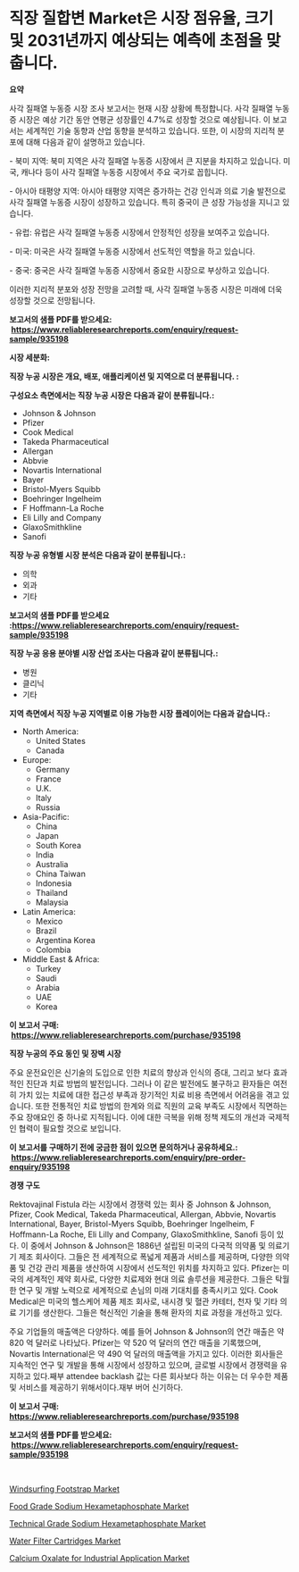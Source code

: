 <p><h1>직장 질합변 Market은 시장 점유율, 크기 및 2031년까지 예상되는 예측에 초점을 맞춥니다.</h1></p><p><strong>요약</strong></p>
<p><p>사각 질패열 누동증 시장 조사 보고서는 현재 시장 상황에 특정합니다. 사각 질패열 누동증 시장은 예상 기간 동안 연평균 성장률인 4.7%로 성장할 것으로 예상됩니다. 이 보고서는 세계적인 기술 동향과 산업 동향을 분석하고 있습니다. 또한, 이 시장의 지리적 분포에 대해 다음과 같이 설명하고 있습니다.</p><p>- 북미 지역: 북미 지역은 사각 질패열 누동증 시장에서 큰 지분을 차지하고 있습니다. 미국, 캐나다 등이 사각 질패열 누동증 시장에서 주요 국가로 꼽힙니다.</p><p>- 아시아 태평양 지역: 아시아 태평양 지역은 증가하는 건강 인식과 의료 기술 발전으로 사각 질패열 누동증 시장이 성장하고 있습니다. 특히 중국이 큰 성장 가능성을 지니고 있습니다.</p><p>- 유럽: 유럽은 사각 질패열 누동증 시장에서 안정적인 성장을 보여주고 있습니다.</p><p>- 미국: 미국은 사각 질패열 누동증 시장에서 선도적인 역할을 하고 있습니다.</p><p>- 중국: 중국은 사각 질패열 누동증 시장에서 중요한 시장으로 부상하고 있습니다.</p><p>이러한 지리적 분포와 성장 전망을 고려할 때, 사각 질패열 누동증 시장은 미래에 더욱 성장할 것으로 전망됩니다.</p></p>
<p><strong>보고서의 샘플 PDF를 받으세요: &nbsp;<a href="https://www.reliableresearchreports.com/enquiry/request-sample/935198">https://www.reliableresearchreports.com/enquiry/request-sample/935198</a></strong></p>
<p><strong>시장 세분화:</strong></p>
<p><strong> 직장 누공 시장은 개요, 배포, 애플리케이션 및 지역으로 더 분류됩니다. :</strong></p>
<p><strong>구성요소 측면에서는 직장 누공 시장은 다음과 같이 분류됩니다.:</strong></p>
<p><ul><li>Johnson & Johnson</li><li>Pfizer</li><li>Cook Medical</li><li>Takeda Pharmaceutical</li><li>Allergan</li><li>Abbvie</li><li>Novartis International</li><li>Bayer</li><li>Bristol-Myers Squibb</li><li>Boehringer Ingelheim</li><li>F Hoffmann-La Roche</li><li>Eli Lilly and Company</li><li>GlaxoSmithkline</li><li>Sanofi</li></ul></p>
<p><strong> 직장 누공 유형별 시장 분석은 다음과 같이 분류됩니다.:</strong></p>
<p><ul><li>의학</li><li>외과</li><li>기타</li></ul></p>
<p><strong>보고서의 샘플 PDF를 받으세요 :<a href="https://www.reliableresearchreports.com/enquiry/request-sample/935198">https://www.reliableresearchreports.com/enquiry/request-sample/935198</a></strong></p>
<p><strong> 직장 누공 응용 분야별 시장 산업 조사는 다음과 같이 분류됩니다.:</strong></p>
<p><ul><li>병원</li><li>클리닉</li><li>기타</li></ul></p>
<p><strong>지역 측면에서 직장 누공 지역별로 이용 가능한 시장 플레이어는 다음과 같습니다.:</strong></p>
<p><ul>
    <li>
        North America:
        <ul>
            <li>United States</li>
            <li>Canada</li>
        </ul>
    </li>
    <li>
        Europe:
        <ul>
            <li>Germany</li>
            <li>France</li>
            <li>U.K.</li>
            <li>Italy</li>
            <li>Russia</li>
        </ul>
    </li>
    <li>
        Asia-Pacific:
        <ul>
            <li>China</li>
            <li>Japan</li>
            <li>South Korea</li>
            <li>India</li>
            <li>Australia</li>
            <li>China Taiwan</li>
            <li>Indonesia</li>
            <li>Thailand</li>
            <li>Malaysia</li>
        </ul>
    </li>
    <li>
        Latin America:
        <ul>
            <li>Mexico</li>
            <li>Brazil</li>
            <li>Argentina Korea</li>
            <li>Colombia</li>
        </ul>
    </li>
    <li>
        Middle East & Africa:
        <ul>
            <li>Turkey</li>
            <li>Saudi</li>
            <li>Arabia</li>
            <li>UAE</li>
            <li>Korea</li>
        </ul>
    </li>
    </ul></p>
<p><strong>이 보고서 구매: &nbsp;<a href="https://www.reliableresearchreports.com/purchase/935198">https://www.reliableresearchreports.com/purchase/935198</a></strong></p>
<p><strong>직장 누공의 주요 동인 및 장벽 시장</strong></p>
<p><p>주요 운전요인은 신기술의 도입으로 인한 치료의 향상과 인식의 증대, 그리고 보다 효과적인 진단과 치료 방법의 발전입니다. 그러나 이 같은 발전에도 불구하고 환자들은 여전히 가치 있는 치료에 대한 접근성 부족과 장기적인 치료 비용 측면에서 어려움을 겪고 있습니다. 또한 전통적인 치료 방법의 한계와 의료 직원의 교육 부족도 시장에서 직면하는 주요 장애요인 중 하나로 지적됩니다. 이에 대한 극복을 위해 정책 제도의 개선과 국제적인 협력이 필요할 것으로 보입니다.</p></p>
<p><strong>이 보고서를 구매하기 전에 궁금한 점이 있으면 문의하거나 공유하세요.: &nbsp;<a href="https://www.reliableresearchreports.com/enquiry/pre-order-enquiry/935198">https://www.reliableresearchreports.com/enquiry/pre-order-enquiry/935198</a></strong></p>
<p><strong>경쟁 구도</strong></p>
<p><p>Rektovajinal Fistula 라는 시장에서 경쟁력 있는 회사 중 Johnson & Johnson, Pfizer, Cook Medical, Takeda Pharmaceutical, Allergan, Abbvie, Novartis International, Bayer, Bristol-Myers Squibb, Boehringer Ingelheim, F Hoffmann-La Roche, Eli Lilly and Company, GlaxoSmithkline, Sanofi 등이 있다. 이 중에서 Johnson & Johnson은 1886년 설립된 미국의 다국적 의약품 및 의료기기 제조 회사이다. 그들은 전 세계적으로 폭넓게 제품과 서비스를 제공하며, 다양한 의약품 및 건강 관리 제품을 생산하여 시장에서 선도적인 위치를 차지하고 있다. Pfizer는 미국의 세계적인 제약 회사로, 다양한 치료제와 현대 의료 솔루션을 제공한다. 그들은 탁월한 연구 및 개발 노력으로 세계적으로 손님의 미래 기대치를 충족시키고 있다. Cook Medical은 미국의 헬스케어 제품 제조 회사로, 내시경 및 혈관 카테터, 천자 및 기타 의료 기기를 생산한다. 그들은 혁신적인 기술을 통해 환자의 치료 과정을 개선하고 있다.</p><p>주요 기업들의 매출액은 다양하다. 예를 들어 Johnson & Johnson의 연간 매출은 약 820 억 달러로 나타났다. Pfizer는 약 520 억 달러의 연간 매출을 기록했으며, Novartis International은 약 490 억 달러의 매출액을 가지고 있다. 이러한 회사들은 지속적인 연구 및 개발을 통해 시장에서 성장하고 있으며, 글로벌 시장에서 경쟁력을 유지하고 있다.째부 attendee backlash 값는 다른 회사보다 하는 이유는 더 우수한 제품 및 서비스를 제공하기 위해서이다.재부 버어 신기하다.</p></p>
<p><strong>이 보고서 구매: &nbsp; <a href="https://www.reliableresearchreports.com/purchase/935198">https://www.reliableresearchreports.com/purchase/935198</a></strong></p>
<p><strong>보고서의 샘플 PDF를 받으세요: &nbsp;<a href="https://www.reliableresearchreports.com/enquiry/request-sample/935198">https://www.reliableresearchreports.com/enquiry/request-sample/935198</a></strong><strong></strong></p>
<p>&nbsp;</p>
<p><p><a href="https://view.publitas.com/reportprime-1/windsurfing-footstrap-market-size-2024-2031-global-industrial-analysis-key-geographical-regions-market-share-top-key-players-product-types-and-forecast-research-report/">Windsurfing Footstrap Market</a></p><p><a href="https://forested-sushi-9b0.notion.site/Food-Grade-Sodium-Hexametaphosphate-Market-Furnish-Information-about-Market-Size-Market-Share-Mark-3e447bb744d6420e8990c2020b40de27">Food Grade Sodium Hexametaphosphate Market</a></p><p><a href="https://lydian-appliance-61d.notion.site/Technical-Grade-Sodium-Hexametaphosphate-Market-Research-Report-Forecasted-for-Period-from-2024-2-76d6abfd806b44c69dc3769df35ae425">Technical Grade Sodium Hexametaphosphate Market</a></p><p><a href="https://view.publitas.com/reportprime-1/water-filter-cartridges-market-research-report-the-key-to-successful-business-strategy-forecasted-for-period-from-2024-2031/">Water Filter Cartridges Market</a></p><p><a href="https://summer-dogwood-3e9.notion.site/Calcium-Oxalate-for-Industrial-Application-Market-Dynamics-2024-2031-Also-about-Its-Market-Trends--d3140c4351114602a180dc5ea6394696">Calcium Oxalate for Industrial Application Market</a></p></p>